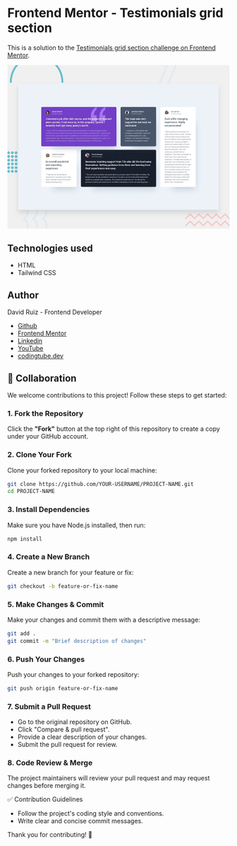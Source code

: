 # Frontend Mentor - Testimonials grid section

This is a solution to the [Testimonials grid section challenge on Frontend Mentor](https://www.frontendmentor.io/challenges/testimonials-grid-section-Nnw6J7Un7). 

![Design preview for the Testimonials grid section coding challenge](./preview.jpg)

## Technologies used

- HTML
- Tailwind CSS

## Author

David Ruiz - Frontend Developer
- [Github](https://github.com/Davichobits)
- [Frontend Mentor](https://www.frontendmentor.io/profile/Davichobits) 
- [Linkedin](https://www.linkedin.com/in/davidirc/)
- [YouTube](https://www.youtube.com/CodingTube)
- [codingtube.dev](https://codingtube.dev/)

## 🤝 Collaboration

We welcome contributions to this project! Follow these steps to get started:

### 1. Fork the Repository  
Click the **"Fork"** button at the top right of this repository to create a copy under your GitHub account.

### 2. Clone Your Fork  
Clone your forked repository to your local machine:  
```sh
git clone https://github.com/YOUR-USERNAME/PROJECT-NAME.git
cd PROJECT-NAME
```

### 3. Install Dependencies
Make sure you have Node.js installed, then run:

```sh
npm install
```

### 4. Create a New Branch
Create a new branch for your feature or fix:

```sh
git checkout -b feature-or-fix-name
```

### 5. Make Changes & Commit
Make your changes and commit them with a descriptive message:

```sh
git add .
git commit -m "Brief description of changes"
```

### 6. Push Your Changes
Push your changes to your forked repository:

```sh
git push origin feature-or-fix-name
```

### 7. Submit a Pull Request
- Go to the original repository on GitHub.
- Click "Compare & pull request".
- Provide a clear description of your changes.
- Submit the pull request for review.

### 8. Code Review & Merge
The project maintainers will review your pull request and may request changes before merging it.

✅ Contribution Guidelines
- Follow the project's coding style and conventions.
- Write clear and concise commit messages.

Thank you for contributing! 🚀